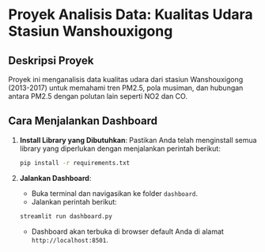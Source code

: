 # Proyek Analisis Data: Kualitas Udara Stasiun Wanshouxigong

## Deskripsi Proyek
Proyek ini menganalisis data kualitas udara dari stasiun Wanshouxigong (2013-2017) untuk memahami tren PM2.5, pola musiman, dan hubungan antara PM2.5 dengan polutan lain seperti NO2 dan CO.

## Cara Menjalankan Dashboard
1. **Install Library yang Dibutuhkan**:
   Pastikan Anda telah menginstall semua library yang diperlukan dengan menjalankan perintah berikut:
   ```bash
   pip install -r requirements.txt
   ```

2. **Jalankan Dashboard**:
   * Buka terminal dan navigasikan ke folder `dashboard`.
   * Jalankan perintah berikut:
   ```bash
   streamlit run dashboard.py
   ```
   * Dashboard akan terbuka di browser default Anda di alamat `http://localhost:8501`.